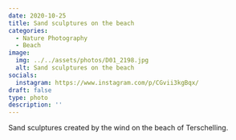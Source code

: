 ```yaml
---
date: 2020-10-25
title: Sand sculptures on the beach
categories:
  - Nature Photography
  - Beach
image:
  img: ../../assets/photos/D01_2198.jpg
  alt: Sand sculptures on the beach
socials:
  instagram: https://www.instagram.com/p/CGvii3kgBqx/
draft: false
type: photo
description: ''
---
```


Sand sculptures created by the wind on the beach of Terschelling.
